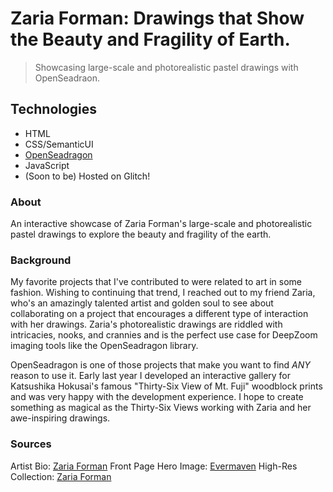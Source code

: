 # Zaria Forman: Drawings that Show the Beauty and Fragility of Earth.

> Showcasing large-scale and photorealistic pastel drawings with OpenSeadraon.

## Technologies

- HTML
- CSS/SemanticUI
- [OpenSeadragon](https://openseadragon.github.io/)
- JavaScript
- (Soon to be) Hosted on Glitch!

### About

An interactive showcase of Zaria Forman's large-scale and photorealistic pastel drawings to explore the beauty and fragility of the earth.

### Background

My favorite projects that I've contributed to were related to art in some fashion. Wishing to continuing that trend, I reached out to my friend Zaria, who's an amazingly talented artist and golden soul to see about collaborating on a project that encourages a different type of interaction with her drawings. Zaria's photorealistic drawings are riddled with intricacies, nooks, and crannies and is the perfect use case for DeepZoom imaging tools like the OpenSeadragon library.

OpenSeadragon is one of those projects that make you want to find _ANY_ reason to use it. Early last year I developed an interactive gallery for Katsushika Hokusai's famous "Thirty-Six View of Mt. Fuji" woodblock prints and was very happy with the development experience. I hope to create something as magical as the Thirty-Six Views working with Zaria and her awe-inspiring drawings.

### Sources

Artist Bio: [Zaria Forman](https://www.zariaforman.com)
Front Page Hero Image: [Evermaven](https://evermaven.com/highlight-zaria-forman-2/)
High-Res Collection: [Zaria Forman](https://www.zariaforman.com)
